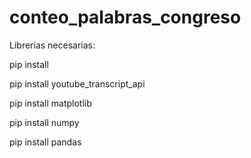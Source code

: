 # conteo_palabras_congreso

Librerías necesarias:

pip install

pip install youtube_transcript_api

pip install matplotlib

pip install numpy

pip install pandas
